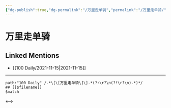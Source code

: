 ```yaml
---
{"dg-publish":true,"dg-permalink":"/万里走单骑","permalink":"/万里走单骑/"}
---
```


# 万里走单骑

## Linked Mentions
- [[100 Daily/2021-11-15\|2021-11-15]]


---

```expander
path:"100 Daily" /.*\[\[万里走单骑\]\].*(?:\r?\n(?!\r?\n).*)*/
## [[$filename]]
$match
```

<-->